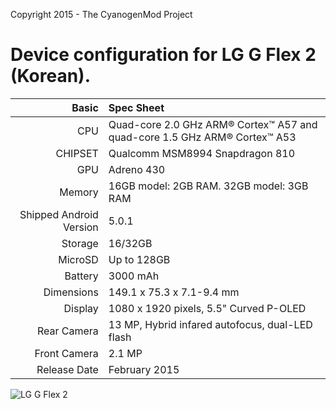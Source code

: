 Copyright 2015 - The CyanogenMod Project

Device configuration for LG G Flex 2 (Korean).
=====================================

Basic   | Spec Sheet
-------:|:-------------------------
CPU     | Quad-core 2.0 GHz ARM® Cortex™ A57 and quad-core 1.5 GHz ARM® Cortex™ A53
CHIPSET | Qualcomm MSM8994 Snapdragon 810
GPU     | Adreno 430
Memory  | 16GB model: 2GB RAM. 32GB model: 3GB RAM
Shipped Android Version | 5.0.1
Storage | 16/32GB
MicroSD | Up to 128GB
Battery | 3000 mAh
Dimensions | 149.1 x 75.3 x 7.1-9.4 mm
Display | 1080 x 1920 pixels, 5.5" Curved P-OLED
Rear Camera  | 13 MP, Hybrid infared autofocus, dual-LED flash
Front Camera | 2.1 MP
Release Date | February 2015


![LG G Flex 2](http://82792539.r.lightningbase-cdn.com/wp-content/uploads/2015/01/G-Flex2_1.jpg "LG G Flex 2")
